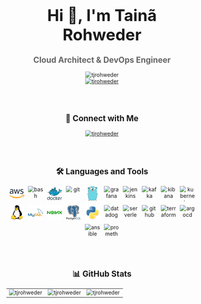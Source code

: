 <div align="center">

<h1 style="font-size: 3em;">Hi 👋, I'm Tainã Rohweder</h1>
<h2 style="color: #666;">Cloud Architect & DevOps Engineer</h2>

<img src="https://komarev.com/ghpvc/?username=tjrohweder&label=Profile%20views&color=0e75b6&style=flat" alt="tjrohweder" />
<br>

<a href="https://github.com/ryo-ma/github-profile-trophy">
  <img src="https://github-profile-trophy.vercel.app/?username=tjrohweder&theme=darkhub&margin-w=15" alt="tjrohweder" />
</a>

<br><br>

## 🤝 Connect with Me

<div style="display: flex; align-items: center; justify-content: center;">
  <a href="https://linkedin.com/in/tjrohweder" target="blank">
    <img align="center" src="https://raw.githubusercontent.com/rahuldkjain/github-profile-readme-generator/master/src/images/icons/Social/linked-in-alt.svg" alt="tjrohweder" height="30" width="40" />
  </a> 
</div>

<br><br>

## 🛠️ Languages and Tools

<div style="display: flex; flex-wrap: wrap; justify-content: center; gap: 10px;">
  <img src="https://raw.githubusercontent.com/devicons/devicon/master/icons/amazonwebservices/amazonwebservices-original-wordmark.svg" alt="aws" width="40" height="40"/>
  <img src="https://www.vectorlogo.zone/logos/gnu_bash/gnu_bash-icon.svg" alt="bash" width="40" height="40"/>
  <img src="https://raw.githubusercontent.com/devicons/devicon/master/icons/docker/docker-original-wordmark.svg" alt="docker" width="40" height="40"/>
  <img src="https://www.vectorlogo.zone/logos/git-scm/git-scm-icon.svg" alt="git" width="40" height="40"/>
  <img src="https://raw.githubusercontent.com/devicons/devicon/master/icons/go/go-original.svg" alt="go" width="40" height="40"/>
  <img src="https://www.vectorlogo.zone/logos/grafana/grafana-icon.svg" alt="grafana" width="40" height="40"/>
  <img src="https://www.vectorlogo.zone/logos/jenkins/jenkins-icon.svg" alt="jenkins" width="40" height="40"/>
  <img src="https://www.vectorlogo.zone/logos/apache_kafka/apache_kafka-icon.svg" alt="kafka" width="40" height="40"/>
  <img src="https://www.vectorlogo.zone/logos/elasticco_kibana/elasticco_kibana-icon.svg" alt="kibana" width="40" height="40"/>
  <img src="https://www.vectorlogo.zone/logos/kubernetes/kubernetes-icon.svg" alt="kubernetes" width="40" height="40"/>
  <img src="https://raw.githubusercontent.com/devicons/devicon/master/icons/linux/linux-original.svg" alt="linux" width="40" height="40"/>
  <img src="https://raw.githubusercontent.com/devicons/devicon/master/icons/mysql/mysql-original-wordmark.svg" alt="mysql" width="40" height="40"/>
  <img src="https://raw.githubusercontent.com/devicons/devicon/master/icons/nginx/nginx-original.svg" alt="nginx" width="40" height="40"/>
  <img src="https://raw.githubusercontent.com/devicons/devicon/master/icons/postgresql/postgresql-original-wordmark.svg" alt="postgresql" width="40" height="40"/>
  <img src="https://raw.githubusercontent.com/devicons/devicon/master/icons/python/python-original.svg" alt="python" width="40" height="40"/>
  <img src="https://www.vectorlogo.zone/logos/datadoghq/datadoghq-icon.svg" alt="datadog" width="40" height="40"/>
  <img src="https://www.vectorlogo.zone/logos/serverless/serverless-icon.svg" alt="serverless" width="40" height="40"/>
  <img src="https://www.vectorlogo.zone/logos/github/github-icon.svg" alt="github" width="40" height="40"/>
  <img src="https://www.vectorlogo.zone/logos/terraformio/terraformio-icon.svg" alt="terraform" width="40" height="40"/>
  <img src="https://www.vectorlogo.zone/logos/argoprojio/argoprojio-icon.svg" alt="argocd" width="40" height="40"/>
  <img src="https://www.vectorlogo.zone/logos/ansible/ansible-icon.svg" alt="ansible" width="40" height="40"/>
  <img src="https://www.vectorlogo.zone/logos/prometheusio/prometheusio-icon.svg" alt="prometheus" width="40" height="40"/>
</div>

<br><br>

## 📊 GitHub Stats

<table style="width: 100%;">
  <tr>
    <td style="width: 33%;">
      <img src="https://github-readme-stats.vercel.app/api?username=tjrohweder&show_icons=true&locale=en&theme=dark&count_private=true&include_all_commits=true" alt="tjrohweder" />
    </td>
    <td style="width: 33%;">
      <img src="https://github-readme-streak-stats.herokuapp.com/?user=tjrohweder&theme=dark&count_private=true&include_all_commits=true" alt="tjrohweder" />
    </td>
    <td style="width: 33%;">
      <img src="https://github-readme-stats.vercel.app/api/top-langs?username=tjrohweder&show_icons=true&locale=en&hide=html&theme=dark&count_private=true&include_all_commits=true" alt="tjrohweder" />
    </td>
  </tr>
</table>

</div>

